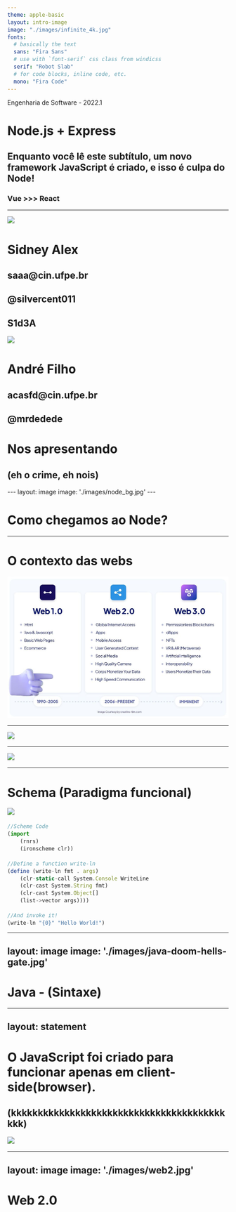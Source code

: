 ```yaml
---
theme: apple-basic
layout: intro-image
image: "./images/infinite_4k.jpg"
fonts:
  # basically the text
  sans: "Fira Sans"
  # use with `font-serif` css class from windicss
  serif: "Robot Slab"
  # for code blocks, inline code, etc.
  mono: "Fira Code"
---
```


<div class="absolute top-10 text-shadow-xl">
  <span class="font-700">
    Engenharia de Software - 2022.1
  </span>
</div>

<div class="absolute bottom-10 text-shadow-xl">
  <h1><mdi-nodejs/> Node.js + Express</h1>
  <h2>Enquanto você lê este subtítulo, um novo framework JavaScript é criado, e isso é culpa do Node!</h2>
  <h3>
    Vue >>> React
  </h3>
</div>

---

<div class="flex flex-col h-full">
<div class="flex">
<div class="flex flex-1 m-2 flex-col h-auto bg-slate-700 p-5 rounded-lg">
  <img class="rounded-full w-40 mx-auto" src="https://avatars.githubusercontent.com/u/38598808?v=4"/>
  <div class="p-5">
    <h1>Sidney Alex</h1>
    <h2> <logos-google-gmail /> saaa@cin.ufpe.br</h2>
    <h2> <logos-github-icon  /> @silvercent011</h2>
    <h2> <logos-discord-icon /> S1d3A</h2>
  </div>
</div>
<div class="flex flex-1 m-2 flex-col h-auto bg-slate-700 p-5 rounded-lg">
  <img class="rounded-full w-40 mx-auto" src="https://avatars.githubusercontent.com/u/50752448?v=4"/>
  <div class="p-5">
    <h1>André Filho</h1>
    <h2> <logos-google-gmail /> acasfd@cin.ufpe.br</h2>
    <h2> <logos-github-icon  /> @mrdedede</h2>
  </div>
</div>
</div>
<div>
<h1>Nos apresentando</h1>
<h2>(eh o crime, eh nois)</h2>
</div>
</div>
---
layout: image
image: './images/node_bg.jpg'
---

# Como chegamos ao Node?

---

# O contexto das webs

<div class="h-50">
  <img class="h-100 mx-auto" src="/images/webs.jpg"/>
</div>

---

<div class="h-100">
  <img class="h-full mx-auto" src="/images/mosaic.jpeg"/>
</div>

---

<div class="h-100">
  <img class="h-full mx-auto" src="/images/netscape.png"/>
</div>

---

# Schema (Paradigma funcional)

<div class="flex items-center">
<div class="flex">
  <img class="h-50  w-50 mx-auto" src="/images/scheme.png"/>
</div>
<div class="flex-1">

```js
//Scheme Code
(import
    (rnrs)
    (ironscheme clr))

//Define a function write-ln
(define (write-ln fmt . args)
    (clr-static-call System.Console WriteLine
    (clr-cast System.String fmt)
    (clr-cast System.Object[]
    (list->vector args))))

//And invoke it!
(write-ln "{0}" "Hello World!")
```
</div>
</div>

<style>
#slide-content {
  margin: 0px;
  padding:0px;
  display: "flex";
  flex-direction: "row";
  min-height: "100vh";
  align-items: "center";
}
</style>

---
layout: image
image: './images/java-doom-hells-gate.jpg'
---

# Java - (Sintaxe)

---
layout: statement
---

# O JavaScript foi criado para funcionar apenas em client-side(browser).
(kkkkkkkkkkkkkkkkkkkkkkkkkkkkkkkkkkkkkkkkkkk)
---

<div class="h-100">
  <img class="h-full mx-auto" src="/images/livewire.jpg"/>
</div>

---
layout: image
image: './images/web2.jpg'
---

# Web 2.0